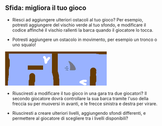 ## Sfida: migliora il tuo gioco

- Riesci ad aggiungere ulteriori ostacoli al tuo gioco? Per esempio, potresti aggiungere del vischio verde al tuo sfondo, e modificare il codice affinché il vischio rallenti la barca quando il giocatore lo tocca.

- Potresti aggiungere un ostacolo in movimento, per esempio un tronco o uno squalo!

![screenshot](images/boat-obstacles.png)

- Riusciresti a modificare il tuo gioco in una gara tra due giocatori? Il secondo giocatore dovrà controllare la sua barca tramite l'uso della freccia su per muoversi in avanti, e le frecce sinistra e destra per virare.

- Riusciresti a creare ulteriori livelli, aggiungendo sfondi differenti, e permettere al giocatore di scegliere tra i livelli disponibili?